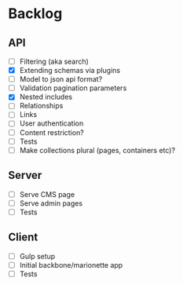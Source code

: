 # Backlog


## API

- [ ] Filtering (aka search)
- [x] Extending schemas via plugins
- [ ] Model to json api format?
- [ ] Validation pagination parameters
- [x] Nested includes
- [ ] Relationships
- [ ] Links
- [ ] User authentication
- [ ] Content restriction?
- [ ] Tests
- [ ] Make collections plural (pages, containers etc)?

## Server
- [ ] Serve CMS page
- [ ] Serve admin pages
- [ ] Tests

## Client
- [ ] Gulp setup
- [ ] Initial backbone/marionette app
- [ ] Tests
